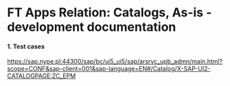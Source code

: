 # FT Apps Relation: Catalogs, As-is - development documentation

#### 1. Test cases

https://sap.nype.pl:44300/sap/bc/ui5_ui5/sap/arsrvc_upb_admn/main.html?scope=CONF&sap-client=001&sap-language=EN#/Catalog/X-SAP-UI2-CATALOGPAGE:ZC_EPM
